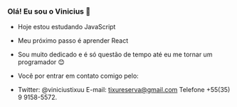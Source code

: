 ### Olá! Eu sou o Vinicius 👋

- Hoje estou estudando JavaScript

- Meu próximo passo é aprender React

- Sou muito dedicado e é só questão de tempo até eu me tornar um programador 😊

- Você por entrar em contato comigo pelo:
- Twitter: @viniciustixuu E-mail: tixureserva@gmail.com Telefone +55(35) 9 9158-5572.

<!--
**viniciustixu/viniciustixu** is a ✨ _special_ ✨ repository because its `README.md` (this file) appears on your GitHub profile.

Here are some ideas to get you started:

- 🔭 I’m currently working on ...
- 🌱 I’m currently learning ...
- 👯 I’m looking to collaborate on ...
- 🤔 I’m looking for help with ...
- 💬 Ask me about ...
- 📫 How to reach me: ...
- 😄 Pronouns: ...
- ⚡ Fun fact: ...
-->
